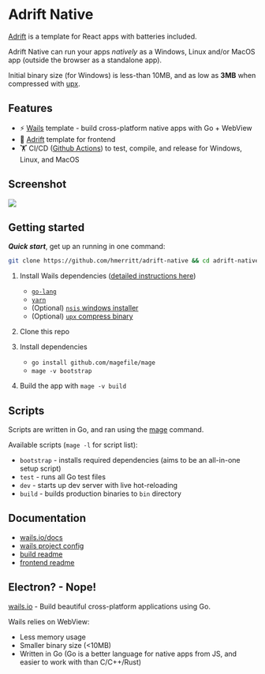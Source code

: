 # Adrift Native

[Adrift](https://github.com/hmerritt/adrift) is a template for React apps with batteries included.

Adrift Native can run your apps _natively_ as a Windows, Linux and/or MacOS app (outside the browser as a standalone app).

Initial binary size (for Windows) is less-than 10MB, and as low as **3MB** when compressed with [upx](https://upx.github.io/).

## Features

-   ⚡ [Wails](https://wails.io/) template - build cross-platform native apps with Go + WebView
-   🌊 [Adrift](https://github.com/hmerritt/adrift) template for frontend
-   🏋️ CI/CD ([Github Actions](./.github/workflows/build.yml)) to test, compile, and release for Windows, Linux, and MacOS

## Screenshot

![](https://imgur.com/b1IxXg9.gif)

## Getting started

**_Quick start_**, get up an running in one command:

```bash
git clone https://github.com/hmerritt/adrift-native && cd adrift-native && go install github.com/magefile/mage && mage -v bootstrap && mage -v build
```

1.  Install Wails dependencies ([detailed instructions here](https://wails.io/docs/gettingstarted/installation))

    -   [`go-lang`](https://go.dev/dl/)
    -   [`yarn`](https://yarnpkg.com/getting-started/install)
    -   (Optional) [`nsis` windows installer](https://sourceforge.net/projects/nsis/)
    -   (Optional) [`upx` compress binary](https://upx.github.io/)

2.  Clone this repo
3.  Install dependencies
    -   `go install github.com/magefile/mage`
    -   `mage -v bootstrap`
4.  Build the app with `mage -v build`

## Scripts

Scripts are written in Go, and ran using the [mage](https://github.com/magefile/mage) command.

Available scripts (`mage -l` for script list):

-   `bootstrap` - installs required dependencies (aims to be an all-in-one setup script)
-   `test` - runs all Go test files
-   `dev` - starts up dev server with live hot-reloading
-   `build` - builds production binaries to `bin` directory

## Documentation

-   [wails.io/docs](https://wails.io/docs/introduction)
-   [wails project config](https://wails.io/docs/reference/project-config)
-   [build readme](build/README.md)
-   [frontend readme](frontend/README.md)

## Electron? - Nope!

[wails.io](https://wails.io) - Build beautiful cross-platform applications using Go.

Wails relies on WebView:

-   Less memory usage
-   Smaller binary size (<10MB)
-   Written in Go (Go is a better language for native apps from JS, and easier to work with than C/C++/Rust)
